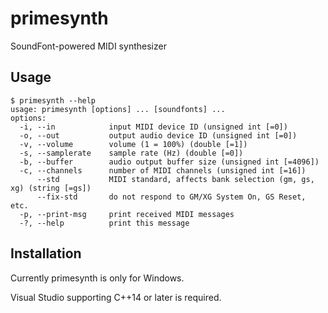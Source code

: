 # primesynth
SoundFont-powered MIDI synthesizer

## Usage
```
$ primesynth --help
usage: primesynth [options] ... [soundfonts] ...
options:
  -i, --in            input MIDI device ID (unsigned int [=0])
  -o, --out           output audio device ID (unsigned int [=0])
  -v, --volume        volume (1 = 100%) (double [=1])
  -s, --samplerate    sample rate (Hz) (double [=0])
  -b, --buffer        audio output buffer size (unsigned int [=4096])
  -c, --channels      number of MIDI channels (unsigned int [=16])
      --std           MIDI standard, affects bank selection (gm, gs, xg) (string [=gs])
      --fix-std       do not respond to GM/XG System On, GS Reset, etc.
  -p, --print-msg     print received MIDI messages
  -?, --help          print this message
```

## Installation
Currently primesynth is only for Windows.

Visual Studio supporting C++14 or later is required.

